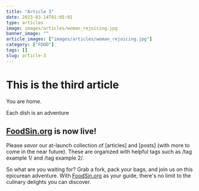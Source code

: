 ```yaml
---
title: "Article 3"
date: 2023-03-14T01:05:01
type: articles
image: images/articles/woman_rejoicing.jpg
banner_image: ""
article_images: ["images/articles/woman_rejoicing.jpg"]
category: ["FOOD"]
tags: []
slug: article-3
---
```


<!-- tags  ["UNITED STATES", "VEAL"] -->
# This is the third article


You are home.

Each dish is an adventure

## [FoodSin.org](http://FoodSin.org) is now live!

Please _savor_ our at-launch collection of \[articles\] and \[posts\] (with more to come in the near future). These are organized with helpful tags such as /tag example 1/ and /tag example 2/.

So what are you waiting for? Grab a fork, pack your bags, and join us on this epicurean adventure. With [FoodSin.org](http://FoodSin.org) as your guide, there's no limit to the culinary delights you can discover.